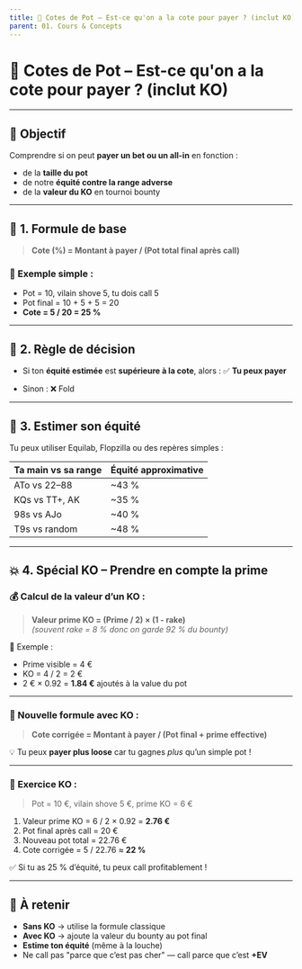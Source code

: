 ```yaml
---
title: 📘 Cotes de Pot – Est-ce qu'on a la cote pour payer ? (inclut KO)
parent: 01. Cours & Concepts
---
```


# 📘 Cotes de Pot – Est-ce qu'on a la cote pour payer ? (inclut KO)

---

## 🎯 Objectif

Comprendre si on peut **payer un bet ou un all-in** en fonction :
- de la **taille du pot**
- de notre **équité contre la range adverse**
- de la **valeur du KO** en tournoi bounty

---

## 🔢 1. Formule de base

> **Cote (%) = Montant à payer / (Pot total final après call)**

### 📌 Exemple simple :
- Pot = 10, vilain shove 5, tu dois call 5
- Pot final = 10 + 5 + 5 = 20
- **Cote = 5 / 20 = 25 %**

---

## 🧠 2. Règle de décision

- Si ton **équité estimée** est **supérieure à la cote**, alors :
✅ **Tu peux payer**

- Sinon : ❌ Fold

---

## 🧮 3. Estimer son équité

Tu peux utiliser Equilab, Flopzilla ou des repères simples :

| Ta main vs sa range         | Équité approximative |
|-----------------------------|----------------------|
| ATo vs 22–88                | ~43 %                |
| KQs vs TT+, AK              | ~35 %                |
| 98s vs AJo                  | ~40 %                |
| T9s vs random               | ~48 %                |

---

## 💥 4. Spécial KO – Prendre en compte la prime

### 💰 Calcul de la valeur d’un KO :
> **Valeur prime KO = (Prime / 2) × (1 - rake)**  
_(souvent rake = 8 % donc on garde 92 % du bounty)_

📌 Exemple :
- Prime visible = 4 €
- KO = 4 / 2 = 2 €  
- 2 € × 0.92 = **1.84 €** ajoutés à la value du pot

---

### 🔄 Nouvelle formule avec KO :

> **Cote corrigée = Montant à payer / (Pot final + prime effective)**

💡 Tu peux **payer plus loose** car tu gagnes *plus* qu’un simple pot !

---

### 🧠 Exercice KO :

> Pot = 10 €, vilain shove 5 €, prime KO = 6 €

1. Valeur prime KO = 6 / 2 × 0.92 = **2.76 €**
2. Pot final après call = 20 €
3. Nouveau pot total = 22.76 €
4. Cote corrigée = 5 / 22.76 ≈ **22 %**

✅ Si tu as 25 % d’équité, tu peux call profitablement !

---

## 📌 À retenir

- **Sans KO** → utilise la formule classique
- **Avec KO** → ajoute la valeur du bounty au pot final
- **Estime ton équité** (même à la louche)
- Ne call pas "parce que c’est pas cher" — call parce que c’est **+EV**
